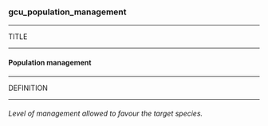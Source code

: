 ### gcu_population_management



------
TITLE

------

#### Population management



------
DEFINITION

------

###### Level of management allowed to favour the target species.